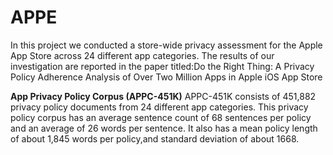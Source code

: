 # APPE
In this project we conducted a store-wide privacy assessment for the Apple App Store across 24 different app categories.
The results of our investigation are reported in the paper titled:Do the Right Thing: A Privacy Policy Adherence Analysis of Over Two Million Apps in Apple iOS App Store


**App Privacy Policy Corpus (APPC-451K)** 
APPC-451K consists of 451,882 privacy policy documents from 24 different app categories. This privacy policy corpus has an average sentence count of 68 sentences per policy and an average of 26 words per sentence. It also has a mean policy length of about 1,845 words per policy,and standard deviation of about 1668.
